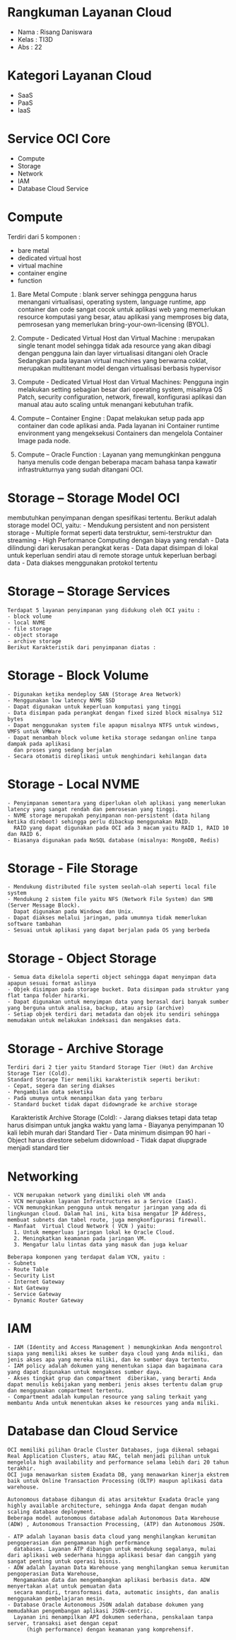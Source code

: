 # Rangkuman Layanan Cloud
- Nama : Risang Daniswara
- Kelas : TI3D
- Abs : 22

# Kategori Layanan Cloud
  - SaaS
  - PaaS
  - IaaS

# Service OCI Core 
  - Compute
  - Storage
  - Network
  - IAM
  - Database Cloud Service

# Compute 
  Terdiri dari 5 komponen :
  - bare metal 
  - dedicated virtual host
  - virtual machine
  - container engine
  - function

  1. Bare Metal Compute : 
	blank server sehingga pengguna harus menangani virtualisasi, 
        operating system, language runtime, app container dan code
	sangat cocok untuk aplikasi web yang memerlukan resource komputasi 
	yang besar, atau aplikasi yang memproses big data, 
	pemrosesan yang memerlukan bring-your-own-licensing (BYOL).
  
  2. Compute -  Dedicated Virtual Host dan Virtual Machine :
	merupakan single tenant model sehingga tidak ada resource yang akan dibagi dengan pengguna lain 
	dan layer virtualisasi ditangani oleh Oracle Sedangkan pada layanan virtual machines yang berwarna coklat, 
	merupakan multitenant model dengan virtualisasi berbasis hypervisor

  3. Compute -  Dedicated Virtual Host dan Virtual Machines:
        Pengguna ingin melakukan setting sebagian besar dari operating system, 
	misalnya OS Patch, security configuration, network, firewall, konfigurasi aplikasi 
	dan manual atau auto scaling untuk menangani kebutuhan trafik.
	
  4. Compute – Container Engine :
	Dapat melakukan setup pada app container dan code aplikasi anda. Pada layanan ini Container runtime 
	environment yang mengeksekusi Containers dan mengelola Container Image pada node.

  5. Compute – Oracle Function :
	Layanan yang memungkinkan pengguna hanya menulis code dengan beberapa 
	macam bahasa tanpa kawatir infrastrukturnya yang sudah ditangani OCI.
  
# Storage – Storage Model OCI
  membutuhkan penyimpanan dengan spesifikasi tertentu. Berikut adalah storage model OCI, yaitu:
	- Mendukung persistent and non persistent storage
	- Multiple format seperti data terstruktur, semi-terstruktur dan streaming
	- High Performance Computing dengan biaya yang rendah
	- Data dilindungi dari kerusakan perangkat keras
	- Data dapat disimpan di lokal untuk keperluan sendiri atau di remote storage untuk keperluan berbagi data
	- Data diakses menggunakan protokol tertentu

# Storage – Storage Services
	Terdapat 5 layanan penyimpanan yang didukung oleh OCI yaitu :
	- block volume 
	- local NVME 
	- file storage 
	- object storage  
	- archive storage
	Berikut Karakteristik dari penyimpanan diatas :

# Storage - Block Volume
	- Digunakan ketika mendeploy SAN (Storage Area Network)
	- Menggunakan low latency NVME SSD 
	- Dapat digunakan untuk keperluan komputasi yang tinggi
	- Data disimpan pada perangkat dengan fixed sized block misalnya 512 bytes
	- Dapat menggunakan system file apapun misalnya NTFS untuk windows, VMFS untuk VMWare
	- Dapat menambah block volume ketika storage sedangan online tanpa dampak pada aplikasi 
	  dan proses yang sedang berjalan
	- Secara otomatis direplikasi untuk menghindari kehilangan data
  
# Storage - Local NVME
	- Penyimpanan sementara yang diperlukan oleh aplikasi yang memerlukan latency yang sangat rendah dan pemrosesan yang tinggi.
	- NVME storage merupakah penyimpanan non-persistent (data hilang ketika direboot) sehingga perlu dibackup menggunakan RAID. 
	  RAID yang dapat digunakan pada OCI ada 3 macam yaitu RAID 1, RAID 10 dan RAID 6.
	- Biasanya digunakan pada NoSQL database (misalnya: MongoDB, Redis)

# Storage - File Storage
	- Mendukung distributed file system seolah-olah seperti local file system
	- Mendukung 2 sistem file yaitu NFS (Network File System) dan SMB (Server Message Block). 
	  Dapat digunakan pada Windows dan Unix.
	- Dapat diakses melalui jaringan, pada umumnya tidak memerlukan software tambahan
	- Sesuai untuk aplikasi yang dapat berjalan pada OS yang berbeda

# Storage - Object Storage
	- Semua data dikelola seperti object sehingga dapat menyimpan data apapun sesuai format aslinya
	- Objek disimpan pada storage bucket. Data disimpan pada struktur yang flat tanpa folder hirarki.
	- Dapat digunakan untuk menyimpan data yang berasal dari banyak sumber yang berguna untuk analisa, backup, atau arsip (archive)
	- Setiap objek terdiri dari metadata dan objek itu sendiri sehingga memudakan untuk melakukan indeksasi dan mengakses data.

# Storage - Archive Storage
	Terdiri dari 2 tier yaitu Standard Storage Tier (Hot) dan Archive Storage Tier (Cold). 
	Standard Storage Tier memiliki karakteristik seperti berikut:
	- Cepat, segera dan sering diakses
	- Pengambilan data seketika
	- Pada umumya untuk menampilkan data yang terbaru
	- Standard bucket tidak dapat didowngrade ke archive storage
 
	Karakteristik Archive Storage (Cold):
	- Jarang diakses tetapi data tetap harus disimpan untuk jangka waktu yang lama
	- Biayanya penyimpanan 10 kali lebih murah dari Standard Tier
	- Data minimum disimpan 90 hari
	- Object harus direstore sebelum didownload
	- Tidak dapat diupgrade menjadi standard tier
 
# Networking
	- VCN merupakan network yang dimiliki oleh VM anda
	- VCN merupakan layanan Infrastructures as a Service (IaaS).
	- VCN memungkinkan pengguna untuk mengatur jaringan yang ada di lingkungan cloud. Dalam hal ini, kita bisa mengatur IP Address, membuat subnets dan tabel route, juga mengkonfigurasi firewall. 
	- Manfaat  Virtual Cloud Network ( VCN ) yaitu: 
	  1. Untuk memperluas jaringan lokal ke Oracle Cloud. 
	  2. Meningkatkan keamanan pada jaringan VM. 
	  3. Mengatur lalu lintas data yang masuk dan juga keluar 

 	Beberapa komponen yang terdapat dalam VCN, yaitu : 
	- Subnets 
	- Route Table 
	- Security List 
	- Internet Gateway 
	- Nat Gateway 
	- Service Gateway 
	- Dynamic Router Gateway

# IAM
	- IAM (Identity and Access Management ) memungkinkan Anda mengontrol siapa yang memiliki akses ke sumber daya cloud yang Anda miliki, dan jenis akses apa yang mereka miliki, dan ke sumber daya tertentu. 
	- IAM policy adalah dokumen yang menentukan siapa dan bagaimana cara yang dapat digunakan untuk mengakses sumber daya. 
	- Akses tingkat grup dan compartment  diberikan, yang berarti Anda dapat menulis kebijakan yang memberi jenis akses tertentu dalam grup dan menggunakan compartment tertentu. 
	- Compartment adalah kumpulan resource yang saling terkait yang membantu Anda untuk menentukan akses ke resources yang anda miliki.

# Database dan Cloud Service 
	OCI memiliki pilihan Oracle Cluster Databases, juga dikenal sebagai Real Application Clusters, atau RAC, telah menjadi pilihan untuk mengelola high availability and performance selama lebih dari 20 tahun terakhir. 
	OCI juga menawarkan sistem Exadata DB, yang menawarkan kinerja ekstrem baik untuk Online Transaction Processing (OLTP) maupun aplikasi data warehouse. 

	Autonomous database dibangun di atas arsitektur Exadata Oracle yang highly available architecture, sehingga Anda dapat dengan mudah scaling database deployment. 
	Beberapa model autonomous database adalah Autonomous Data Warehouse (ADW) , Autonomous Transaction Processing, (ATP) dan Autonomous JSON.
	
	- ATP adalah layanan basis data cloud yang menghilangkan kerumitan pengoperasian dan pengamanan high performance 
	  databases. Layanan ATP dibangun untuk mendukung segalanya, mulai dari aplikasi web sederhana hingga aplikasi besar dan canggih yang sangat penting untuk operasi bisnis.
	- ADW adalah layanan Data Warehouse yang menghilangkan semua kerumitan pengoperasian Data Warehouse, 
	  Mengamankan data dan mengembangkan aplikasi berbasis data. ADW menyertakan alat untuk pemuatan data 
	  secara mandiri, transformasi data, automatic insights, dan analis menggunakan pembelajaran mesin. 
	- Database Oracle Autonomous JSON adalah database dokumen yang memudahkan pengembangan aplikasi JSON-centric. 
	  Layanan ini menampilkan API dokumen sederhana, penskalaan tanpa server, transaksi aset dengan cepat 
          (high performance) dengan keamanan yang komprehensif.

